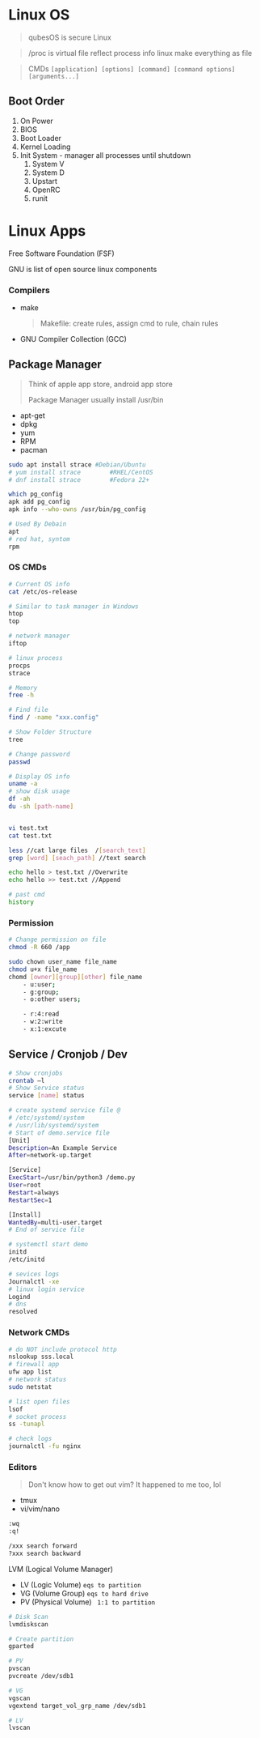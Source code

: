 # Linux OS 
> qubesOS is secure Linux 

> /proc is virtual file reflect process info
linux make everything as file

> CMDs `[application] [options] [command] [command options] [arguments...]`

## Boot Order
1. On Power
2. BIOS
3. Boot Loader
4. Kernel Loading
5. Init System - manager all processes until shutdown
   1. System V
   2. System D
   3. Upstart
   4. OpenRC
   5. runit

# Linux Apps

Free Software Foundation (FSF) 

GNU is list of open source linux components

### Compilers
- make
  > Makefile: create rules, assign cmd to rule, chain rules
- GNU Compiler Collection (GCC)


## Package Manager 
> Think of apple app store, android app store
> 
> Package Manager usually install /usr/bin

- apt-get
- dpkg
- yum
- RPM
- pacman

```bash
sudo apt install strace	#Debian/Ubuntu 
# yum install strace		#RHEL/CentOS
# dnf install strace		#Fedora 22+

which pg_config
apk add pg_config
apk info --who-owns /usr/bin/pg_config

# Used By Debain
apt
# red hat, syntom
rpm
```

### OS CMDs
```bash
# Current OS info
cat /etc/os-release

# Similar to task manager in Windows 
htop
top

# network manager
iftop

# linux process
procps
strace

# Memory
free -h

# Find file
find / -name "xxx.config"

# Show Folder Structure
tree

# Change password
passwd

# Display OS info
uname -a
# show disk usage
df -ah
du -sh [path-name]


vi test.txt
cat test.txt

less //cat large files  /[search_text]
grep [word] [seach_path] //text search

echo hello > test.txt //Overwrite
echo hello >> test.txt //Append

# past cmd
history
```

### Permission
```bash
# Change permission on file
chmod -R 660 /app

sudo chown user_name file_name
chmod u+x file_name
chomd [owner][group][other] file_name
    - u:user;
    - g:group;
    - o:other users;

    - r:4:read
    - w:2:write
    - x:1:excute

```

## Service / Cronjob / Dev
```bash
# Show cronjobs
crontab –l
# Show Service status
service [name] status

# create systemd service file @
# /etc/systemd/system
# /usr/lib/systemd/system
# Start of demo.service file
[Unit]
Description=An Example Service
After=network-up.target

[Service]
ExecStart=/usr/bin/python3 /demo.py
User=root
Restart=always
RestartSec=1

[Install]
WantedBy=multi-user.target
# End of service file

# systemctl start demo
initd
/etc/initd

# sevices logs
Journalctl -xe
# linux login service
Logind
# dns
resolved
```

### Network CMDs
```bash
# do NOT include protocol http
nslookup sss.local
# firewall app
ufw app list
# network status
sudo netstat

# list open files
lsof
# socket process
ss -tunapl

# check logs
journalctl -fu nginx
```

### Editors
> Don't know how to get out vim? It happened to me too, lol
- tmux
- vi/vim/nano
```bash
:wq
:q!

/xxx search forward
?xxx search backward
```

LVM (Logical Volume Manager)
- LV (Logic Volume) `eqs to partition`
- VG (Volume Group) `eqs to hard drive`
- PV (Physical Volume) ` 1:1 to partition`
```bash
# Disk Scan
lvmdiskscan

# Create partition
gparted 

# PV
pvscan
pvcreate /dev/sdb1

# VG
vgscan
vgextend target_vol_grp_name /dev/sdb1

# LV
lvscan

```